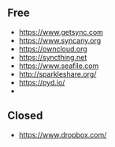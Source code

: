 
Free
---

* https://www.getsync.com
* https://www.syncany.org
* https://owncloud.org
* https://syncthing.net
* https://www.seafile.com
* http://sparkleshare.org/
* https://pyd.io/
* 

Closed
---
* https://www.dropbox.com/
